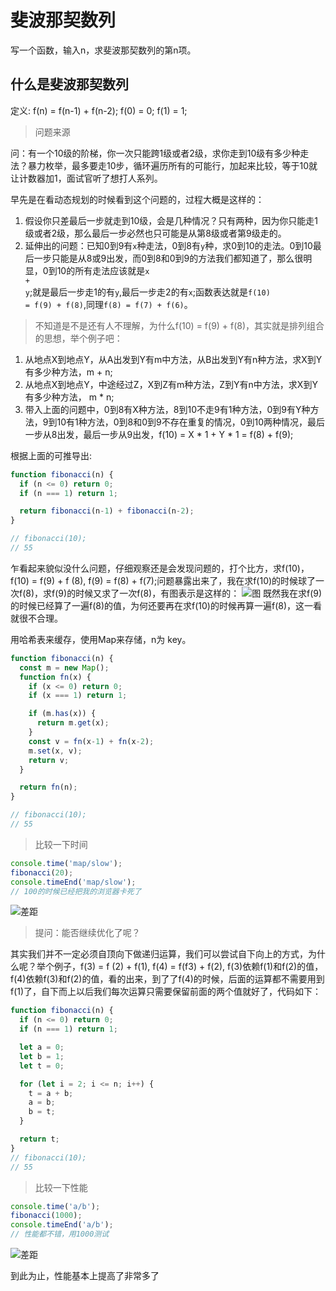 # 斐波那契数列

写一个函数，输入n，求斐波那契数列的第n项。

## 什么是斐波那契数列

  定义: f(n) = f(n-1) + f(n-2); f(0) = 0; f(1) = 1;

> 问题来源

问：有一个10级的阶梯，你一次只能跨1级或者2级，求你走到10级有多少种走法？暴力枚举，最多要走10步，循环遍历所有的可能行，加起来比较，等于10就让计数器加1，面试官听了想打人系列。

早先是在看动态规划的时候看到这个问题的，过程大概是这样的：

1. 假设你只差最后一步就走到10级，会是几种情况？只有两种，因为你只能走1级或者2级，那么最后一步必然也只可能是从第8级或者第9级走的。
2. 延伸出的问题：已知0到9有<code>x</code>种走法，0到8有<code>y</code>种，求0到10的走法。0到10最后一步只能是从8或9出发，而0到8和0到9的方法我们都知道了，那么很明显，0到10的所有走法应该就是<code>x + y</code>;就是最后一步走1的有<code>y</code>,最后一步走2的有<code>x</code>;函数表达就是<code>f(10) = f(9) + f(8)</code>,同理<code>f(8) = f(7) + f(6)</code>。

> 不知道是不是还有人不理解，为什么f(10) = f(9) + f(8)，其实就是排列组合的思想，举个例子吧：
  1. 从地点X到地点Y，从A出发到Y有m中方法，从B出发到Y有n种方法，求X到Y有多少种方法，m + n;
  2. 从地点X到地点Y，中途经过Z，X到Z有m种方法，Z到Y有n中方法，求X到Y有多少种方法， m * n;
  3. 带入上面的问题中，0到8有X种方法，8到10不走9有1种方法，0到9有Y种方法，9到10有1种方法，0到8和0到9不存在重复的情况，0到10两种情况，最后一步从8出发，最后一步从9出发，f(10) = X * 1 + Y * 1 = f(8) + f(9);

根据上面的可推导出:

```js
function fibonacci(n) {
  if (n <= 0) return 0;
  if (n === 1) return 1;

  return fibonacci(n-1) + fibonacci(n-2);
}

// fibonacci(10);
// 55
```

乍看起来貌似没什么问题，仔细观察还是会发现问题的，打个比方，求f(10)，f(10) = f(9) + f (8), f(9) = f(8) + f(7);问题暴露出来了，我在求f(10)的时候球了一次f(8)，求f(9)的时候又求了一次f(8)，有图表示是这样的：
![图](https://github.com/shiyangzhaoa/easy-tips/blob/master/img/fibonacci.jpg)
既然我在求f(9)的时候已经算了一遍f(8)的值，为何还要再在求f(10)的时候再算一遍f(8)，这一看就很不合理。

用哈希表来缓存，使用Map来存储，n为 key。

```js
function fibonacci(n) {
  const m = new Map();
  function fn(x) {
    if (x <= 0) return 0;
    if (x === 1) return 1;

    if (m.has(x)) {
      return m.get(x);
    }
    const v = fn(x-1) + fn(x-2);
    m.set(x, v);
    return v;
  }

  return fn(n);
}

// fibonacci(10);
// 55
```

> 比较一下时间

```js
console.time('map/slow');
fibonacci(20);
console.timeEnd('map/slow');
// 100的时候已经把我的浏览器卡死了
```

![差距](https://github.com/shiyangzhaoa/easy-tips/blob/master/img/fib_map.jpg)

> 提问：能否继续优化了呢？

其实我们并不一定必须自顶向下做递归运算，我们可以尝试自下向上的方式，为什么呢？举个例子，f(3) = f (2) + f(1), f(4) = f(f3) + f(2), f(3)依赖f(1)和f(2)的值，f(4)依赖f(3)和f(2)的值，看的出来，到了了f(4)的时候，后面的运算都不需要用到f(1)了，自下而上以后我们每次运算只需要保留前面的两个值就好了，代码如下：

```js
function fibonacci(n) {
  if (n <= 0) return 0;
  if (n === 1) return 1;

  let a = 0;
  let b = 1;
  let t = 0;

  for (let i = 2; i <= n; i++) {
    t = a + b;
    a = b;
    b = t;
  }

  return t;
}
// fibonacci(10);
// 55
```

>比较一下性能

```js
console.time('a/b');
fibonacci(1000);
console.timeEnd('a/b');
// 性能都不错，用1000测试
```

![差距](https://github.com/shiyangzhaoa/easy-tips/blob/master/img/fib_best.jpg)

到此为止，性能基本上提高了非常多了